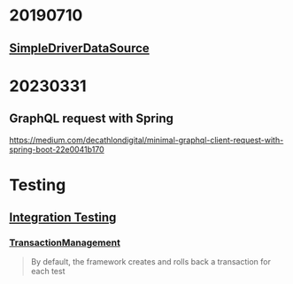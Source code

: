 # 20190710
## [SimpleDriverDataSource](https://docs.spring.io/spring/docs/current/javadoc-api/org/springframework/jdbc/datasource/SimpleDriverDataSource.html)

# 20230331
## GraphQL request with Spring
https://medium.com/decathlondigital/minimal-graphql-client-request-with-spring-boot-22e0041b170

# Testing
## [Integration Testing](https://docs.spring.io/spring-framework/reference/testing/integration.html)
### [TransactionManagement](https://docs.spring.io/spring-framework/reference/testing/integration.html#testing-tx)
> By default, the framework creates and rolls back a transaction for each test

